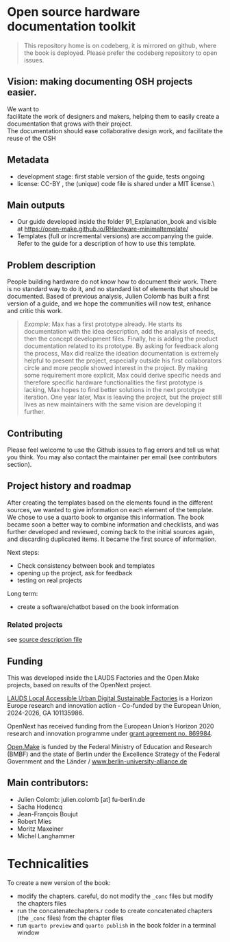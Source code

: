 # Open source hardware documentation toolkit

> This repository home is on codeberg, it is mirrored on github, where the book is deployed.
> Please prefer the codeberg repository to open issues.

## Vision: making documenting OSH projects easier.

We want to\
facilitate the work of designers and makers, helping them to easily create a documentation that grows with their project.
\
The documentation should ease collaborative design work, and facilitate the reuse of the OSH

## Metadata

-   development stage: first stable version of the guide, tests ongoing
-   license: CC-BY , the (unique) code file is shared under a MIT license.\

## Main outputs

-   Our guide developed inside the folder 91_Explanation_book and visible at <https://open-make.github.io/RHardware-minimaltemplate/>
-   Templates (full or incremental versions) are accompanying the guide. Refer to the guide for a description of how to use this template.

## Problem description

People building hardware do not know how to document their work.
There is no standard way to do it, and no standard list of elements that should be documented.
Based of previous analysis, Julien Colomb has built a first version of a guide, and we hope the communities will now test, enhance and critic this work.

> *Example*: Max has a first prototype already.
> He starts its documentation with the idea description, add the analysis of needs, then the concept development files.
> Finally, he is adding the product documentation related to its prototype.
> By asking for feedback along the process, Max did realize the ideation documentation is extremely helpful to present the project, especially outside his first collaborators circle and more people showed interest in the project.
> By making some requirement more explicit, Max could derive specific needs and therefore specific hardware functionalities the first prototype is lacking, Max hopes to find better solutions in the next prototype iteration.
> One year later, Max is leaving the project, but the project still lives as new maintainers with the same vision are developing it further.

## Contributing

Please feel welcome to use the Github issues to flag errors and tell us what you think.
You may also contact the maintainer per email (see contributors section).

## Project history and roadmap

After creating the templates based on the elements found in the different sources, we wanted to give information on each element of the template.
We chose to use a quarto book to organise this information.
The book became soon a better way to combine information and checklists, and was further developed and reviewed, coming back to the initial sources again, and discarding duplicated items.
It became the first source of information.

Next steps:

-   Check consistency between book and templates
-   opening up the project, ask for feedback
-   testing on real projects

Long term:

-   create a software/chatbot based on the book information

### Related projects

see [source description file](/91_Explanation_book/content/22-sources.qmd)

## Funding

This was developed inside the LAUDS Factories and the Open.Make projects, based on results of the OpenNext project.

[LAUDS Local Accessible Urban Digital Sustainable Factories](www.lauds.eu) is a Horizon Europe research and innovation action - Co-funded by the European Union, 2024-2026, GA 101135986.

OpenNext has received funding from the European Union’s Horizon 2020 research and innovation programme under [grant agreement no. 869984](https://cordis.europa.eu/project/id/869984).

[Open.Make](www.openmake.de) is funded by the Federal Ministry of Education and Research (BMBF) and the state of Berlin under the Excellence Strategy of the Federal Government and the Länder / www.berlin-university-alliance.de

## Main contributors:

-   Julien Colomb: julien.colomb [at] fu-berlin.de
-   Sacha Hodencq
-   Jean-François Boujut
-   Robert Mies
-   Moritz Maxeiner
-   Michel Langhammer

# Technicalities

To create a new version of the book:

-   modify the chapters. careful, do not modify the `_conc` files but modify the chapters files
-   run the concatenatechapters.r code to create concatenated chapters (the `_conc` files) from the chapter files
-   run `quarto preview` and `quarto publish` in the book folder in a terminal window
